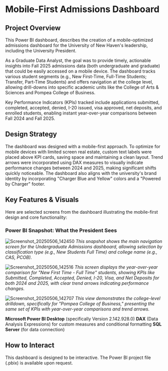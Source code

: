 # Mobile-First Admissions Dashboard

## Project Overview

This Power BI dashboard, describes the creation of a mobile-optimized admissions dashboard for the University of New Haven's leadership, including the University President.

As a Graduate Data Analyst, the goal was to provide timely, actionable insights into Fall 2025 admissions data (both undergraduate and graduate) that could be easily accessed on a mobile device. The dashboard tracks various student segments (e.g., New First-Time, Full-Time Students; Transfer, Part-Time Students) and offers navigation at the college level, allowing drill-downs into specific academic units like the College of Arts & Sciences and Pompea College of Business.

Key Performance Indicators (KPIs) tracked include applications submitted, completed, accepted, denied, I-20 issued, visa approved, net deposits, and enrolled students, enabling instant year-over-year comparisons between Fall 2024 and Fall 2025.

## Design Strategy

The dashboard was designed with a mobile-first approach. To optimize for mobile devices with limited screen real estate, custom text labels were placed above KPI cards, saving space and maintaining a clean layout. Trend arrows were incorporated using DAX measures to visually indicate performance changes between 2024 and 2025, making significant shifts quickly noticeable. The dashboard also aligns with the university's brand identity by incorporating "Charger Blue and Yellow" colors and a "Powered by Charger" footer.

## Key Features & Visuals

Here are selected screens from the dashboard illustrating the mobile-first design and core functionality:

### Power BI Snapshot: What the President Sees

![Screenshot_20250506_142450](https://github.com/user-attachments/assets/dc29f639-6b58-4289-b081-4492064ea1ef)
*This snapshot shows the main navigation screen for the Undergraduate Admissions dashboard, allowing selection by classification type (e.g., New Students Full Time) and college name (e.g., CAS, PCOB).*

![Screenshot_20250506_142516](https://github.com/user-attachments/assets/24e1ff5c-ece0-48f9-b8b8-6c4c652e72c4)
*This screen displays the year-over-year comparison for "New First Time - Full Time" students, showing KPIs like Submitted, Completed, Accepted, Denied, I-20, Visa, and Net Deposits for both 2024 and 2025, with clear trend arrows indicating performance changes.*

![Screenshot_20250506_142707](https://github.com/user-attachments/assets/c6edbb6a-3869-43f7-9234-acba04e6abb9)
*This view demonstrates the college-level drilldown, specifically for "Pompea College of Business," presenting the same set of KPIs with year-over-year comparisons and trend arrows.*


**Microsoft Power BI Desktop** (specifically Version 2.142.928.0) 
**DAX** (Data Analysis Expressions) for custom measures and conditional formatting 
**SQL Server** (for data connection) 

## How to Interact

This dashboard is designed to be interactive. The Power BI project file (.pbix) is available upon request.
